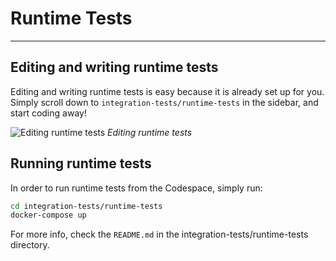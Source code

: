 # Runtime Tests

---

## Editing and writing runtime tests

Editing and writing runtime tests is easy because it is already set up for you. 
Simply scroll down to `integration-tests/runtime-tests` in the sidebar, and start coding away!

![Editing runtime tests](/img/developer-guides/editing-runtime-tests.png)
*Editing runtime tests*

## Running runtime tests

In order to run runtime tests from the Codespace, simply run:

```bash
cd integration-tests/runtime-tests
docker-compose up
```

For more info, check the `README.md` in the integration-tests/runtime-tests directory.
